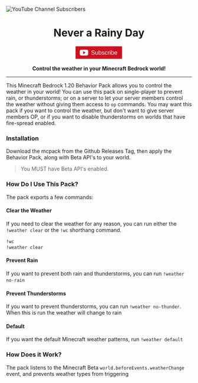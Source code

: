 ![YouTube Channel Subscribers](https://img.shields.io/youtube/channel/subscribers/UCXgqRZv7bHsKzwYBrtA9DFA?label=Youtube%20Subscribers&logo=Alaydriem&style=flat-square)

<div align="center">

  <h1>Never a Rainy Day</h1>

<a href="https://www.youtube.com/@Alaydriem"><img src="https://raw.githubusercontent.com/alaydriem/bedrock-material-list/master/docs/subscribe.png" width="140"/></a>

  <p>
    <strong>Control the weather in your Minecraft Bedrock world!</strong>
  </p>
  <hr />
</div>

This Minecraft Bedrock 1.20 Behavior Pack allows you to control the weather in your world! You can use this pack on single-player to prevent rain, or thunderstorms; or on a server to let your server members control the weather without giving them access to `op` commands. You may want this pack if you want to control the weather, but don't want to give server members OP, or if you want to disable thunderstorms on worlds that have fire-spread enabled.

### Installation

Download the mcpack from the Github Releases Tag, then apply the Behavior Pack, along with Beta API's to your world.

> You MUST have Beta API's enabled.

### How Do I Use This Pack?

The pack exports a few commands:

#### Clear the Weather

If you need to clear the weather for any reason, you can run either the `!weather clear` or the `!wc` shorthang command.

```
!wc
!weather clear
```

#### Prevent Rain

If you want to prevent both rain and thunderstorms, you can run `!weather no-rain`

#### Prevent Thunderstorms

If you want to prevent thunderstorms, you can run `!weather no-thunder`. When this is run the weather will change to rain

#### Default

If you want the default Minecraft weather patterns, run `!weather default`

### How Does it Work?

The pack listens to the Minecraft Beta `world.beforeEvents.weatherChange` event, and prevents weather types from triggering

